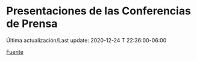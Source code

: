 # Presentaciones de las Conferencias de Prensa

Última actualización/Last update: 2020-12-24 T 22:36:00-06:00

 [Fuente](https://www.gob.mx/salud/documentos/presentaciones-de-las-conferencias-de-prensa)
